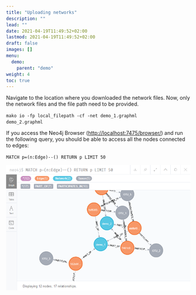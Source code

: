 ```yaml
---
title: "Uploading networks"
description: ""
lead: ""
date: 2021-04-19T11:49:52+02:00
lastmod: 2021-04-19T11:49:52+02:00
draft: false
images: []
menu: 
  demo:
    parent: "demo"
weight: 4
toc: true
---
```


Navigate to the location where you downloaded the network files. Now, only the network files and the file path need to be provided. 

<code>mako io -fp local_filepath -cf -net demo_1.graphml demo_2.graphml</code>

If you access the Neo4j Browser (<a href="http://localhost:7475/browser/">http://localhost:7475/browser/</a>) and run the following query, you should be able to access all the nodes connected to edges:

<code>MATCH p=(n:Edge)--() RETURN p LIMIT 50</code>

<img src="/images/demo_2.PNG" alt="Edge links to taxa and networks." width="600"> 
